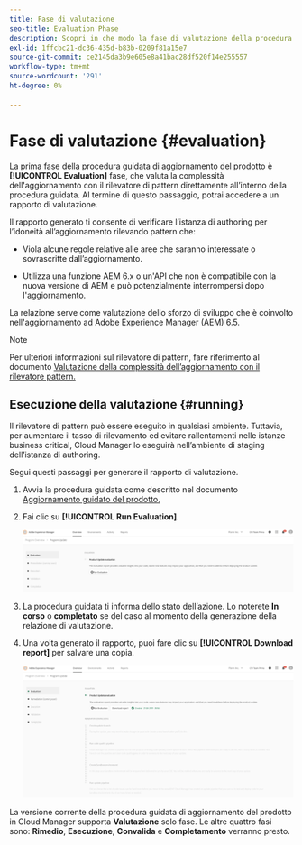 ```yaml
---
title: Fase di valutazione
seo-title: Evaluation Phase
description: Scopri in che modo la fase di valutazione della procedura guidata di aggiornamento del prodotto valuta la complessità dell'aggiornamento con il rilevatore di pattern.
exl-id: 1ffcbc21-dc36-435d-b83b-0209f81a15e7
source-git-commit: ce2145da3b9e605e8a41bac28df520f14e255557
workflow-type: tm+mt
source-wordcount: '291'
ht-degree: 0%

---
```



# Fase di valutazione {#evaluation}

La prima fase della procedura guidata di aggiornamento del prodotto è **[!UICONTROL Evaluation]** fase, che valuta la complessità dell&#39;aggiornamento con il rilevatore di pattern direttamente all’interno della procedura guidata. Al termine di questo passaggio, potrai accedere a un rapporto di valutazione.

Il rapporto generato ti consente di verificare l’istanza di authoring per l’idoneità all’aggiornamento rilevando pattern che:

* Viola alcune regole relative alle aree che saranno interessate o sovrascritte dall’aggiornamento.

* Utilizza una funzione AEM 6.x o un&#39;API che non è compatibile con la nuova versione di AEM e può potenzialmente interrompersi dopo l&#39;aggiornamento.

La relazione serve come valutazione dello sforzo di sviluppo che è coinvolto nell&#39;aggiornamento ad Adobe Experience Manager (AEM) 6.5.

>[!NOTE]
>
>Per ulteriori informazioni sul rilevatore di pattern, fare riferimento al documento [Valutazione della complessità dell’aggiornamento con il rilevatore pattern.](https://experienceleague.adobe.com/docs/experience-manager-65/deploying/upgrading/pattern-detector.html?lang=en)

## Esecuzione della valutazione {#running}

Il rilevatore di pattern può essere eseguito in qualsiasi ambiente. Tuttavia, per aumentare il tasso di rilevamento ed evitare rallentamenti nelle istanze business critical, Cloud Manager lo eseguirà nell’ambiente di staging dell’istanza di authoring.

Segui questi passaggi per generare il rapporto di valutazione.

1. Avvia la procedura guidata come descritto nel documento [Aggiornamento guidato del prodotto.](/help/product-update-wizard/overview.md)

1. Fai clic su **[!UICONTROL Run Evaluation]**.

   ![Esegui valutazione](/help/assets/Run-Evaluation.png)

1. La procedura guidata ti informa dello stato dell’azione. Lo noterete **In corso** o **completato** se del caso al momento della generazione della relazione di valutazione.

1. Una volta generato il rapporto, puoi fare clic su **[!UICONTROL Download report]** per salvare una copia.

   ![Report creato](/help/assets/Evaluation-1.png)

La versione corrente della procedura guidata di aggiornamento del prodotto in Cloud Manager supporta **Valutazione** solo fase. Le altre quattro fasi sono: **Rimedio**, **Esecuzione**, **Convalida** e **Completamento** verranno presto.
